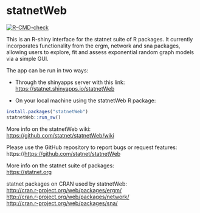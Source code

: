 statnetWeb
==========

<!-- badges: start -->
[![R-CMD-check](https://github.com/statnet/statnetWeb/workflows/R-CMD-check/badge.svg)](https://github.com/statnet/statnetWeb/actions)
<!-- badges: end -->

This is an R-shiny interface for the statnet suite of R packages. It currently incorporates functionality from the ergm, network and sna packages, allowing users to explore, fit and assess exponential random graph models via a simple GUI.

The app can be run in two ways:  

* Through the shinyapps server with this link:   https://statnet.shinyapps.io/statnetWeb  

* On your local machine using the statnetWeb R package:
```r
install.packages("statnetWeb")
statnetWeb::run_sw()
```

More info on the statnetWeb wiki:   
https://github.com/statnet/statnetWeb/wiki

Please use the GitHub repository to report bugs or request features:
https://https://github.com/statnet/statnetWeb

More info on the statnet suite of packages:  
https://statnet.org 

statnet packages on CRAN used by statnetWeb:  
http://cran.r-project.org/web/packages/ergm/  
http://cran.r-project.org/web/packages/network/  
http://cran.r-project.org/web/packages/sna/

